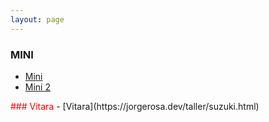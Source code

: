 ```yaml
---
layout: page
---
```


### MINI
- [Mini](https://jorgerosa.dev/taller/mini.html)
- [Mini 2](https://jorgerosa.dev/taller/mini2.html)


<span style="color:red">
### Vitara
</span>
- [Vitara](https://jorgerosa.dev/taller/suzuki.html)

